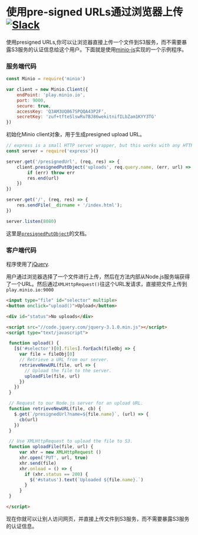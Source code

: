 # 使用pre-signed URLs通过浏览器上传 [![Slack](https://slack.minio.io/slack?type=svg)](https://slack.minio.io)

使用presigned URLs,你可以让浏览器直接上传一个文件到S3服务，而不需要暴露S3服务的认证信息给这个用户。下面就是使用[minio-js](https://github.com/minio/minio-js)实现的一个示例程序。

### 服务端代码

```js
const Minio = require('minio')

var client = new Minio.Client({
    endPoint: 'play.minio.io',
    port: 9000,
    secure: true,
    accessKey: 'Q3AM3UQ867SPQQA43P2F',
    secretKey: 'zuf+tfteSlswRu7BJ86wekitnifILbZam1KYY3TG'
})
```

初始化Minio client对象，用于生成presigned upload URL。

```js
// express is a small HTTP server wrapper, but this works with any HTTP server
const server = require('express')()

server.get('/presignedUrl', (req, res) => {
    client.presignedPutObject('uploads', req.query.name, (err, url) => {
        if (err) throw err
        res.end(url)
    })
})

server.get('/', (req, res) => {
    res.sendFile(__dirname + '/index.html');
})

server.listen(8080)
```

这里是[`presignedPutObject`](https://docs.minio.io/docs/javascript-client-api-reference#presignedPutObject)的文档。

### 客户端代码

程序使用了[jQuery](http://jquery.com/).

用户通过浏览器选择了一个文件进行上传，然后在方法内部从Node.js服务端获得了一个URL。然后通过`XMLHttpRequest()`往这个URL发请求，直接把文件上传到`play.minio.io:9000`

```html
<input type="file" id="selector" multiple>
<button onclick="upload()">Upload</button>

<div id="status">No uploads</div>

<script src="//code.jquery.com/jquery-3.1.0.min.js"></script>
<script type="text/javascript">

 function upload() {
   [$('#selector')[0].files].forEach(fileObj => {
     var file = fileObj[0]
     // Retrieve a URL from our server.
     retrieveNewURL(file, url => {
       // Upload the file to the server.
       uploadFile(file, url)
     })
   })
 }

 // Request to our Node.js server for an upload URL.
 function retrieveNewURL(file, cb) {
   $.get(`/presignedUrl?name=${file.name}`, (url) => {
     cb(url)
   })
 }

 // Use XMLHttpRequest to upload the file to S3.
 function uploadFile(file, url) {
     var xhr = new XMLHttpRequest ()
     xhr.open('PUT', url, true)
     xhr.send(file)
     xhr.onload = () => {
       if (xhr.status == 200) {
         $('#status').text(`Uploaded ${file.name}.`)
       }
     }
 }

</script>
```

现在你就可以让别人访问网页，并直接上传文件到S3服务，而不需要暴露S3服务的认证信息。
